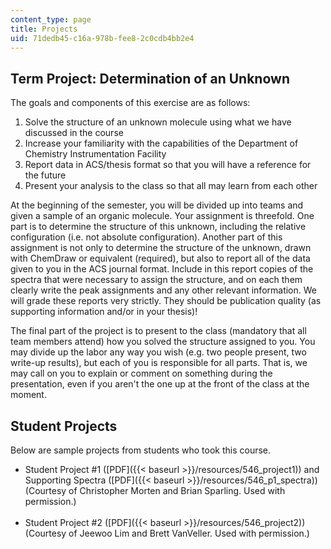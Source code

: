 ```yaml
---
content_type: page
title: Projects
uid: 71dedb45-c16a-978b-fee8-2c0cdb4bb2e4
---
```


Term Project: Determination of an Unknown
-----------------------------------------

The goals and components of this exercise are as follows:

1.  Solve the structure of an unknown molecule using what we have discussed in the course
2.  Increase your familiarity with the capabilities of the Department of Chemistry Instrumentation Facility
3.  Report data in ACS/thesis format so that you will have a reference for the future
4.  Present your analysis to the class so that all may learn from each other

At the beginning of the semester, you will be divided up into teams and given a sample of an organic molecule. Your assignment is threefold. One part is to determine the structure of this unknown, including the relative configuration (i.e. not absolute configuration). Another part of this assignment is not only to determine the structure of the unknown, drawn with ChemDraw or equivalent (required), but also to report all of the data given to you in the ACS journal format. Include in this report copies of the spectra that were necessary to assign the structure, and on each them clearly write the peak assignments and any other relevant information. We will grade these reports very strictly. They should be publication quality (as supporting information and/or in your thesis)!

The final part of the project is to present to the class (mandatory that all team members attend) how you solved the structure assigned to you. You may divide up the labor any way you wish (e.g. two people present, two write-up results), but each of you is responsible for all parts. That is, we may call on you to explain or comment on something during the presentation, even if you aren't the one up at the front of the class at the moment.

Student Projects
----------------

Below are sample projects from students who took this course.

*   Student Project #1 ([PDF]({{< baseurl >}}/resources/546_project1)) and Supporting Spectra ([PDF]({{< baseurl >}}/resources/546_p1_spectra))  
    (Courtesy of Christopher Morten and Brian Sparling. Used with permission.)  
     
*   Student Project #2 ([PDF]({{< baseurl >}}/resources/546_project2))  
    (Courtesy of Jeewoo Lim and Brett VanVeller. Used with permission.)